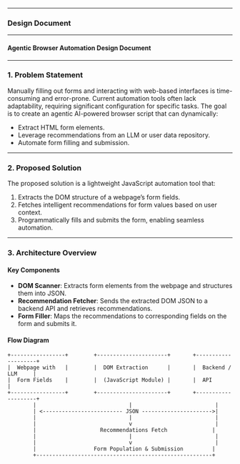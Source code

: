 
---

### **Design Document**

---

#### **Agentic Browser Automation Design Document**

---

### **1. Problem Statement**
Manually filling out forms and interacting with web-based interfaces is time-consuming and error-prone. Current automation tools often lack adaptability, requiring significant configuration for specific tasks. The goal is to create an agentic AI-powered browser script that can dynamically:
- Extract HTML form elements.
- Leverage recommendations from an LLM or user data repository.
- Automate form filling and submission.

---

### **2. Proposed Solution**
The proposed solution is a lightweight JavaScript automation tool that:
1. Extracts the DOM structure of a webpage’s form fields.
2. Fetches intelligent recommendations for form values based on user context.
3. Programmatically fills and submits the form, enabling seamless automation.

---

### **3. Architecture Overview**

#### **Key Components**
- **DOM Scanner**: Extracts form elements from the webpage and structures them into JSON.
- **Recommendation Fetcher**: Sends the extracted DOM JSON to a backend API and retrieves recommendations.
- **Form Filler**: Maps the recommendations to corresponding fields on the form and submits it.

#### **Flow Diagram**

```plaintext
+-----------------+        +----------------------+       +--------------------+
|  Webpage with   |        |  DOM Extraction      |       |  Backend / LLM     |
|  Form Fields    |        |  (JavaScript Module) |       |  API               |
+-----------------+        +----------------------+       +--------------------+
        |                             |                          |
        | <------------------------- JSON ---------------------->|
        |                             |                          |
        |                             v                          |
        |                    Recommendations Fetch              |
        |                             |                          |
        |                             v                          |
        |                  Form Population & Submission         |
        +-------------------------------------------------------+
